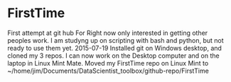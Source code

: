 # FirstTime
First attempt at git hub
For Right now only interested in getting other peoples work. I am studyng up on scripting with bash and python, but not ready to use them yet.
2015-07-19 Installed git on Windows desktop, and cloned my 3 repos. I can now work on the Desktop computer and  on the laptop in Linux Mint Mate.
Moved my FirstTime repo on Linux Mint to ~/home/jim/Documents/DataScientist_toolbox/github-repo/FirstTime
